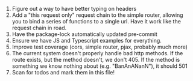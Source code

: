 1. Figure out a way to have better typing on headers
2. Add a "this request only" request chain to the simple router, allowing you to bind a series of functions to a single url. Have it work like the request chain in road.
3. Have the package-lock automatically updated pre-commit
4. Ensure we have JS and Typescript examples for everything.
5. Improve test coverage (cors, simple router, pjax, probably much more)
6. The current system doesn't properly handle bad http methods. If the route exists, but the method doesn't, we don't 405. If the method is something we know nothing about (e.g. "BanAnANanN"), it should 501
7. Scan for todos and mark them in this file!